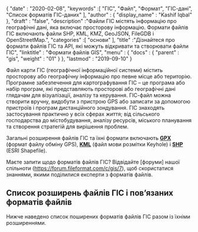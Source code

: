 {
  "date" : "2020-02-08",
  "keywords" :[ "ГІС", "Файл", "Формат", "ГІС-дані", "Список форматів ГІС-даних" ],
  "author" : {
    "display_name" : "Kashif Iqbal"
},
  "draft" : "false",
  "description" :"Файли ГІС містять інформацію про географічні дані, яка включає просторову інформацію. Формати файлів ГІС включають файли SHP, KML, KMZ, GeoJSON, FileGDB і OpenStreetMap.",
  "categories" :[ "основи" ],
  "title" :"Дізнайтеся про формати файлів ГІС та API, які можуть відкривати та створювати файли ГІС",
  "linktitle" : "Формати файлів GIS",
  "menu" : {
    "docs" : {
      "parent" : "gis",
      "weight" : "01"
}
},
  "lastmod" : "2019-09-10"
}

Файл карти ГІС (географічної інформаційної системи) містить просторову або географічну інформацію про певне місце або територію. Програмне забезпечення для картографування ГІС – це програма або набір програм, які представляють просторові або географічні дані глядачам для візуалізації, аналізу та керування. ГІС-файл можна створити вручну, видобути з пристрою GPS або записати за допомогою пристроїв і програм дистанційного зондування. ГІС знаходять застосування практично у всіх сферах життя; від сільського господарства до містобудування, аналізу ресурсів, міського планування та створення стратегій для вирішення проблем.

Загальні розширення файлів ГІС та їхні формати включають **[GPX](/uk/gis/gpx/)** (формат файлу обміну GPS), **[KML](/uk/gis/kml/)** (файл мови розмітки Keyhole) і **[SHP](/uk/gis/shp/)** (ESRI Shapefile).

Маєте запити щодо форматів файлів ГІС? Відвідайте [форуми] нашої спільноти (https://forum.fileformat.com/c/gis/7), щоб скористатися знаннями, якими поділилися експерти з форматів файлів.

## Список розширень файлів ГІС і пов’язаних форматів файлів
Нижче наведено список поширених форматів файлів ГІС разом із їхніми розширеннями.

